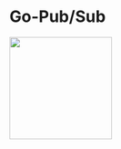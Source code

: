 # Go-Pub/Sub
<img align="center" width="180px" src="https://miro.medium.com/max/900/1*53M3x4Guzkn8bRcGJvhZ-A.png">